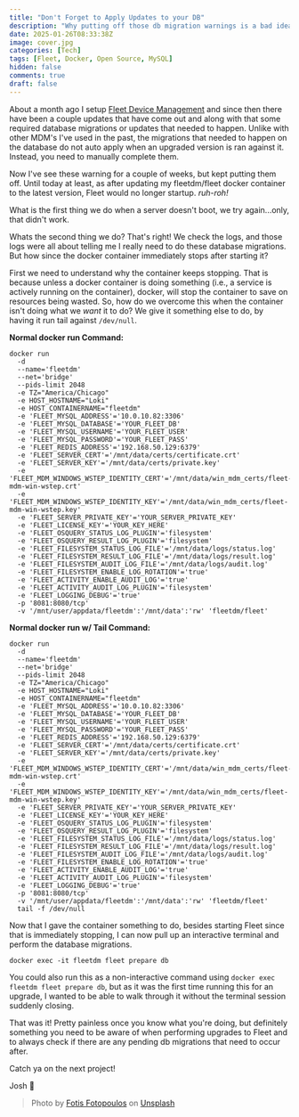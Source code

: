 ```yaml
---
title: "Don't Forget to Apply Updates to your DB"
description: "Why putting off those db migration warnings is a bad idea.."
date: 2025-01-26T08:33:38Z
image: cover.jpg
categories: [Tech]
tags: [Fleet, Docker, Open Source, MySQL]
hidden: false
comments: true
draft: false
---
```

About a month ago I setup [Fleet Device Management](https://fleetdm.com) and since then there have been a couple updates that have come out and along with that some required database migrations or updates that needed to happen. Unlike with other MDM's I've used in the past, the migrations that needed to happen on the database do not auto apply when an upgraded version is ran against it. Instead, you need to manually complete them. 

Now I've see these warning for a couple of weeks, but kept putting them off. Until today at least, as after updating my fleetdm/fleet docker container to the latest version, Fleet would no longer startup. *ruh-roh!*

What is the first thing we do when a server doesn't boot, we try again...only, that didn't work.

Whats the second thing we do? That's right! We check the logs, and those logs were all about telling me I really need to do these database migrations. But how since the docker container immediately stops after starting it?

First we need to understand why the container keeps stopping. That is because unless a docker container is doing something (i.e., a service is actively running on the container), docker, will stop the container to save on resources being wasted. So, how do we overcome this when the container isn't doing what we *want* it to do? We give it something else to do, by having it run tail against `/dev/null`. 

**Normal docker run Command:**
```
docker run
  -d
  --name='fleetdm'
  --net='bridge'
  --pids-limit 2048
  -e TZ="America/Chicago"
  -e HOST_HOSTNAME="Loki"
  -e HOST_CONTAINERNAME="fleetdm"
  -e 'FLEET_MYSQL_ADDRESS'='10.0.10.82:3306'
  -e 'FLEET_MYSQL_DATABASE'='YOUR_FLEET_DB'
  -e 'FLEET_MYSQL_USERNAME'='YOUR_FLEET_USER'
  -e 'FLEET_MYSQL_PASSWORD'='YOUR_FLEET_PASS'
  -e 'FLEET_REDIS_ADDRESS'='192.168.50.129:6379'
  -e 'FLEET_SERVER_CERT'='/mnt/data/certs/certificate.crt'
  -e 'FLEET_SERVER_KEY'='/mnt/data/certs/private.key'
  -e 'FLEET_MDM_WINDOWS_WSTEP_IDENTITY_CERT'='/mnt/data/win_mdm_certs/fleet-mdm-win-wstep.crt'
  -e 'FLEET_MDM_WINDOWS_WSTEP_IDENTITY_KEY'='/mnt/data/win_mdm_certs/fleet-mdm-win-wstep.key'
  -e 'FLEET_SERVER_PRIVATE_KEY'='YOUR_SERVER_PRIVATE_KEY'
  -e 'FLEET_LICENSE_KEY'='YOUR_KEY_HERE'
  -e 'FLEET_OSQUERY_STATUS_LOG_PLUGIN'='filesystem'
  -e 'FLEET_OSQUERY_RESULT_LOG_PLUGIN'='filesystem'
  -e 'FLEET_FILESYSTEM_STATUS_LOG_FILE'='/mnt/data/logs/status.log'
  -e 'FLEET_FILESYSTEM_RESULT_LOG_FILE'='/mnt/data/logs/result.log'
  -e 'FLEET_FILESYSTEM_AUDIT_LOG_FILE'='/mnt/data/logs/audit.log'
  -e 'FLEET_FILESYSTEM_ENABLE_LOG_ROTATION'='true'
  -e 'FLEET_ACTIVITY_ENABLE_AUDIT_LOG'='true'
  -e 'FLEET_ACTIVITY_AUDIT_LOG_PLUGIN'='filesystem'
  -e 'FLEET_LOGGING_DEBUG'='true'
  -p '8081:8080/tcp'
  -v '/mnt/user/appdata/fleetdm':'/mnt/data':'rw' 'fleetdm/fleet'
```

**Normal docker run w/ Tail Command:**
```
docker run
  -d
  --name='fleetdm'
  --net='bridge'
  --pids-limit 2048
  -e TZ="America/Chicago"
  -e HOST_HOSTNAME="Loki"
  -e HOST_CONTAINERNAME="fleetdm"
  -e 'FLEET_MYSQL_ADDRESS'='10.0.10.82:3306'
  -e 'FLEET_MYSQL_DATABASE'='YOUR_FLEET_DB'
  -e 'FLEET_MYSQL_USERNAME'='YOUR_FLEET_USER'
  -e 'FLEET_MYSQL_PASSWORD'='YOUR_FLEET_PASS'
  -e 'FLEET_REDIS_ADDRESS'='192.168.50.129:6379'
  -e 'FLEET_SERVER_CERT'='/mnt/data/certs/certificate.crt'
  -e 'FLEET_SERVER_KEY'='/mnt/data/certs/private.key'
  -e 'FLEET_MDM_WINDOWS_WSTEP_IDENTITY_CERT'='/mnt/data/win_mdm_certs/fleet-mdm-win-wstep.crt'
  -e 'FLEET_MDM_WINDOWS_WSTEP_IDENTITY_KEY'='/mnt/data/win_mdm_certs/fleet-mdm-win-wstep.key'
  -e 'FLEET_SERVER_PRIVATE_KEY'='YOUR_SERVER_PRIVATE_KEY'
  -e 'FLEET_LICENSE_KEY'='YOUR_KEY_HERE'
  -e 'FLEET_OSQUERY_STATUS_LOG_PLUGIN'='filesystem'
  -e 'FLEET_OSQUERY_RESULT_LOG_PLUGIN'='filesystem'
  -e 'FLEET_FILESYSTEM_STATUS_LOG_FILE'='/mnt/data/logs/status.log'
  -e 'FLEET_FILESYSTEM_RESULT_LOG_FILE'='/mnt/data/logs/result.log'
  -e 'FLEET_FILESYSTEM_AUDIT_LOG_FILE'='/mnt/data/logs/audit.log'
  -e 'FLEET_FILESYSTEM_ENABLE_LOG_ROTATION'='true'
  -e 'FLEET_ACTIVITY_ENABLE_AUDIT_LOG'='true'
  -e 'FLEET_ACTIVITY_AUDIT_LOG_PLUGIN'='filesystem'
  -e 'FLEET_LOGGING_DEBUG'='true'
  -p '8081:8080/tcp'
  -v '/mnt/user/appdata/fleetdm':'/mnt/data':'rw' 'fleetdm/fleet'
  tail -f /dev/null
```

Now that I gave the container something to do, besides starting Fleet since that is immediately stopping, I can now pull up an interactive terminal and perform the database migrations. 
```
docker exec -it fleetdm fleet prepare db
```

You could also run this as a non-interactive command using `docker exec fleetdm fleet prepare db`, but as it was the first time running this for an upgrade, I wanted to be able to walk through it without the terminal session suddenly closing. 

That was it! Pretty painless once you know what you're doing, but definitely something you need to be aware of when performing upgrades to Fleet and to always check if there are any pending db migrations that need to occur after. 


Catch ya on the next project!

Josh 🖖

> Photo by [Fotis Fotopoulos](https://unsplash.com/@ffstop?utm_content=creditCopyText&utm_medium=referral&utm_source=unsplash) on [Unsplash](https://unsplash.com)
